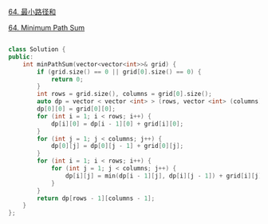 [64. 最小路径和](https://leetcode-cn.com/problems/minimum-path-sum/)

[64. Minimum Path Sum](https://leetcode.com/problems/minimum-path-sum)

```c++

class Solution {
public:
    int minPathSum(vector<vector<int>>& grid) {
        if (grid.size() == 0 || grid[0].size() == 0) {
            return 0;
        }
        int rows = grid.size(), columns = grid[0].size();
        auto dp = vector < vector <int> > (rows, vector <int> (columns));
        dp[0][0] = grid[0][0];
        for (int i = 1; i < rows; i++) {
            dp[i][0] = dp[i - 1][0] + grid[i][0];
        }
        for (int j = 1; j < columns; j++) {
            dp[0][j] = dp[0][j - 1] + grid[0][j];
        }
        for (int i = 1; i < rows; i++) {
            for (int j = 1; j < columns; j++) {
                dp[i][j] = min(dp[i - 1][j], dp[i][j - 1]) + grid[i][j];
            }
        }
        return dp[rows - 1][columns - 1];
    }
};

```
